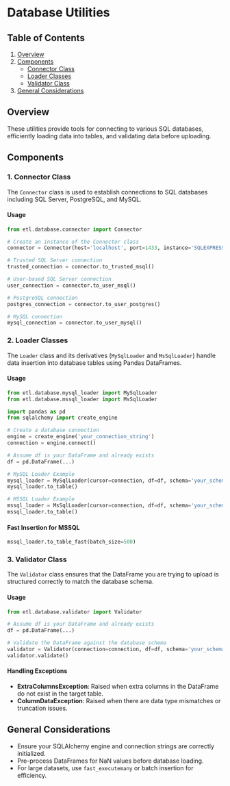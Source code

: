 # Database Utilities

## Table of Contents

1. [Overview](#overview)
2. [Components](#components)
   - [Connector Class](#1-connector-class)
   - [Loader Classes](#2-loader-classes)
   - [Validator Class](#3-validator-class)
3. [General Considerations](#general-considerations)

## Overview

These utilities provide tools for connecting to various SQL databases, efficiently loading data into tables, and validating data before uploading.

## Components

### 1. Connector Class

The `Connector` class is used to establish connections to SQL databases including SQL Server, PostgreSQL, and MySQL.

#### Usage

```python
from etl.database.connector import Connector

# Create an instance of the Connector class
connector = Connector(host='localhost', port=1433, instance='SQLEXPRESS', database='your_db', username='user', password='pass')

# Trusted SQL Server connection
trusted_connection = connector.to_trusted_msql()

# User-based SQL Server connection
user_connection = connector.to_user_msql()

# PostgreSQL connection
postgres_connection = connector.to_user_postgres()

# MySQL connection
mysql_connection = connector.to_user_mysql()
```

### 2. Loader Classes

The `Loader` class and its derivatives (`MySqlLoader` and `MsSqlLoader`) handle data insertion into database tables using Pandas DataFrames.

#### Usage

```python
from etl.database.mysql_loader import MySqlLoader
from etl.database.mssql_loader import MsSqlLoader

import pandas as pd
from sqlalchemy import create_engine

# Create a database connection
engine = create_engine('your_connection_string')
connection = engine.connect()

# Assume df is your DataFrame and already exists
df = pd.DataFrame(...)

# MySQL Loader Example
mysql_loader = MySqlLoader(cursor=connection, df=df, schema='your_schema', table='your_table')
mysql_loader.to_table()

# MSSQL Loader Example
mssql_loader = MsSqlLoader(cursor=connection, df=df, schema='your_schema', table='your_table')
mssql_loader.to_table()
```

#### Fast Insertion for MSSQL

```python
mssql_loader.to_table_fast(batch_size=500)
```

### 3. Validator Class

The `Validator` class ensures that the DataFrame you are trying to upload is structured correctly to match the database schema.

#### Usage

```python
from etl.database.validator import Validator

# Assume df is your DataFrame and already exists
df = pd.DataFrame(...)

# Validate the DataFrame against the database schema
validator = Validator(connection=connection, df=df, schema='your_schema', table='your_table')
validator.validate()
```

#### Handling Exceptions

- **ExtraColumnsException**: Raised when extra columns in the DataFrame do not exist in the target table.
- **ColumnDataException**: Raised when there are data type mismatches or truncation issues.

## General Considerations

- Ensure your SQLAlchemy engine and connection strings are correctly initialized.
- Pre-process DataFrames for NaN values before database loading.
- For large datasets, use `fast_executemany` or batch insertion for efficiency.
